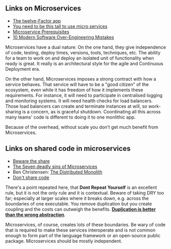 ## Links on Microservices

* [The twelve-Factor app](https://12factor.net/)
* [You need to be this tall to use micro services](https://news.ycombinator.com/item?id=12508655)
* [Microservice Prerequisites](http://martinfowler.com/bliki/MicroservicePrerequisites.html)
* [10 Modern Software Over-Engineering Mistakes](https://medium.com/@rdsubhas/10-modern-software-engineering-mistakes-bc67fbef4fc8)

Microservices have a dual nature: On the one hand, they give independence of code, testing, deploy times, versions, tools, techniques, etc. The ability for a team to work on and deploy an isolated unit of functionality when ready is great. It really is an architectural style for the agile and Continuous Deployment era.

On the other hand, Microservices imposes a strong contract with how a service behaves. That service will have to be a "good citizen" of the ecosystem, even while it has freedom of how it implements these requirements. For instance, it will need to participate in centralised logging and monitoring systems. It will need health checks for load balancers. Those load balancers can create and terminate instances at will, so work-sharing is a concern, as is graceful shutdown. Coordinating all this across many teams' code is different to doing it to one monlithic app.

Because of the overhead, without scale you don't get much benefit from Microservices. 

## Links on shared code in microservices

* [Beware the share](http://programmer.97things.oreilly.com/wiki/index.php/Beware_the_Share)
* [The Seven deadly sins of Microservices](https://opencredo.com/7-deadly-sins-of-microservices/)
*  Ben Christensen: [The Distributed Monolith](https://www.infoq.com/news/2016/02/services-distributed-monolith)
* [Don't share code](https://www.infoq.com/news/2015/01/microservices-sharing-code)

There's a point repeated here, that **Dont Repeat Yourself** is an excellent rule, but it is not the only rule and it is contextual. Beware of taking DRY too far; especially at larger scales where it breaks down, e.g. across the boundaries of one executable. You remove duplication but you create coupling and the costs can outweigh the benefits.  **[Duplication is better than the wrong abstraction](http://www.sandimetz.com/blog/2016/1/20/the-wrong-abstraction)**.

Microservices, of course, creates lots of these boundaries. Be wary of code that is required to make these services interoperate and is not common enough to form part of the language framework or an open-source public package. Microservices should be mostly independent.

